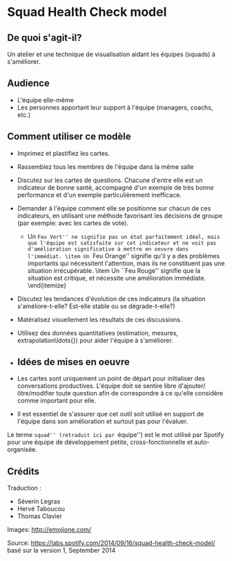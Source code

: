 # Squad Health Check model


## De quoi s'agit-il?

Un atelier et une technique de visualisation aidant les équipes (squads) à s'améliorer.


## Audience

- L'équipe elle-même
- Les personnes apportant leur support à l'équipe (managers, coachs, etc.)


## Comment utiliser ce modèle

- Imprimez et plastifiez les cartes.
- Rassemblez tous les membres de l'équipe dans la même salle
- Discutez sur les cartes de questions. Chacune d'entre elle est un indicateur de bonne santé, accompagné d'un exemple de très bonne performance et d'un exemple particulièrement inefficace.
- Demander à l'équipe comment elle se positionne sur chacun de ces indicateurs, en utilisant une méthode favorisant les décisions de groupe (par exemple: avec les cartes de vote).

  - Un ``Feu Vert'' ne signifie pas un état parfaitement idéal, mais que l'équipe est satisfaite sur cet indicateur et ne voit pas d'amélioration significative à mettre en oeuvre dans l'immédiat.
\item Un ``Feu Orange'' signifie qu'il y a des problèmes importants qui nécessitent l'attention, mais ils ne constituent pas une situation irrécupérable.
\item Un ``Feu Rouge'' signifie que la situation est critique, et nécessite une amélioration immédiate.
\end{itemize}
- Discutez les tendances d'évolution de ces indicateurs (la situation s'améliore-t-elle? Est-elle stable ou se dégrade-t-elle?)
- Matéralisez visuellement les résultats de ces discussions.
- Utilisez des données quantitatives (estimation, mesures, extrapolation\ldots{}) pour aider l'équipe à s'améliorer.
- ## Idées de mises en oeuvre
- Les cartes sont uniquement un point de départ pour initialiser des conversations productives. L'équipe doit se sentire libre d'ajouter/ôtre/modifier toute question afin de correspondre à ce qu'elle considère comme important pour elle.
- Il est essentiel de s'assurer que cet outil soit utilisé en support de l'équipe dans son amélioration et surtout pas pour l'évaluer.


Le terme ``squad'' (retraduit ici par ``équipe'') est le mot utilisé par Spotify pour une équipe de développement petite, cross-fonctionnelle et auto-organisée.


## Crédits

Traduction :
- Séverin Legras
- Hervé Taboucou
- Thomas Clavier

Images: http://emojione.com/

Source: https://labs.spotify.com/2014/09/16/squad-health-check-model/ basé sur la version 1, September 2014

